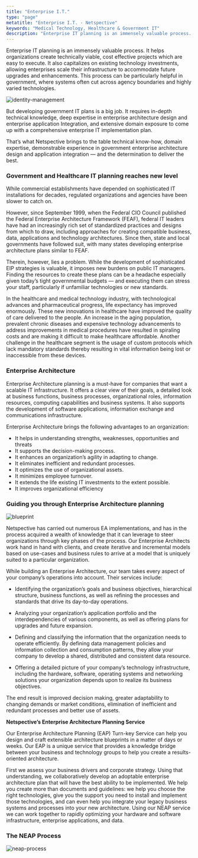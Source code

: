 ```yaml
---
title: "Enterprise I.T."
type: "page"
metatitle: "Enterprise I.T. - Netspective"
keywords: "Medical Technology, Healthcare & Government IT"
description: "Enterprise IT planning is an immensely valuable process. It helps organizations create technically viable, cost effective projects which are easy to execute. It also capitalizes on existing technology investments, allowing enterprises scale their infrastructure to accommodate future upgrades and enhancements. This process can be particularly helpful in government, where systems often cut across agency boundaries hellip"
---
```

Enterprise IT planning is an immensely valuable process. It helps organizations create technically viable, cost effective projects which are easy to execute. It also capitalizes on existing technology investments, allowing enterprises scale their infrastructure to accommodate future upgrades and enhancements. This process can be particularly helpful in government, where systems often cut across agency boundaries and highly varied technologies.

![identity-management](/assets-natural/brand/www.netspective.com/technology-services/img-federal.jpg#right)

But developing government IT plans is a big job. It requires in-depth technical knowledge, deep expertise in enterprise architecture design and enterprise application Integration, and extensive domain exposure to come up with a comprehensive enterprise IT implementation plan.

That’s what Netspective brings to the table technical know-how, domain expertise, demonstrable experience in government enterprise architecture design and application integration — and the determination to deliver the best.

### Government and Healthcare IT planning reaches new level

While commercial establishments have depended on sophisticated IT installations for decades, regulated organizations and agencies have been slower to catch on.

However, since September 1999, when the Federal CIO Council published the Federal Enterprise Architecture Framework (FEAF), federal IT leaders have had an increasingly rich set of standardized practices and designs from which to draw, including approaches for creating compatible business, data, applications and technology architectures. Since then, state and local governments have followed suit, with many states developing enterprise architecture plans similar to FEAF.

Therein, however, lies a problem. While the development of sophisticated EIP strategies is valuable, it imposes new burdens on public IT managers. Finding the resources to create these plans can be a headache especially given today’s tight governmental budgets — and executing them can stress your staff, particularly if unfamiliar technologies or new standards.

In the healthcare and medical technology industry, with technological advances and pharmaceutical progress, life expectancy has improved enormously. These new innovations in healthcare have improved the quality of care delivered to the people. An increase in the aging population, prevalent chronic diseases and expensive technology advancements to address improvements in medical procedures have resulted in spiraling costs and are making it difficult to make healthcare affordable. Another challenge in the healthcare segment is the usage of custom protocols which lack mandatory standards thereby resulting in vital information being lost or inaccessible from these devices.

### Enterprise Architecture

Enterprise Architecture planning is a must-have for companies that want a scalable IT infrastructure. It offers a clear view of their goals, a detailed look at business functions, business processes, organizational roles, information resources, computing capabilities and business systems. It also supports the development of software applications, information exchange and communications infrastructure.


Enterprise Architecture brings the following advantages to an organization:

* It helps in understanding strengths, weaknesses, opportunities and threats
* It supports the decision-making process.
* It enhances an organization’s agility in adapting to change.
* It eliminates inefficient and redundant processes.
* It optimizes the use of organizational assets.
* It minimizes employee turnover.
* It extends the life existing IT investments to the extent possible.
* It improves organizational efficiency

### Guiding you through Enterprise Architecture planning

![blueprint](/assets-natural/brand/www.netspective.com/technology-services/blueprint.jpg#right)

Netspective has carried out numerous EA implementations, and has in the process acquired a wealth of knowledge that it can leverage to steer organizations through key phases of the process. Our Enterprise Architects work hand in hand with clients, and create iterative and incremental models based on use-cases and business rules to arrive at a model that is uniquely suited to a particular organization.

While building an Enterprise Architecture, our team takes every aspect of your company’s operations into account. Their services include:

* Identifying the organization’s goals and business objectives, hierarchical structure, business functions, as well as refining the processes and standards that drive its day-to-day operations.
* Analyzing your organization’s application portfolio and the interdependencies of various components, as well as offering plans for upgrades and future expansion.
* Defining and classifying the information that the organization needs to operate efficiently. By defining data management policies and information collection and consumption patterns, they allow your company to develop a shared, distributed and consistent data resource.

* Offering a detailed picture of your company’s technology infrastructure, including the hardware, software, operating systems and networking solutions your organization depends upon to realize its business objectives.

The end result is improved decision making, greater adaptability to changing demands or market conditions, elimination of inefficient and redundant processes and better use of assets.

**Netspective’s Enterprise Architecture Planning Service**

Our Enterprise Architecture Planning (EAP) Turn-key Service can help you design and craft extensible architecture blueprints in a matter of days or weeks. Our EAP is a unique service that provides a knowledge bridge between your business and technology groups to help you create a results-oriented architecture.

First we assess your business drivers and corporate strategy. Using that understanding, we collaboratively develop an adoptable enterprise architecture plan that will have the best ability to be implemented. We help you create more than documents and guidelines: we help you choose the right technologies, give you the support you need to install and implement those technologies, and can even help you integrate your legacy business systems and processes into your new architecture. Using our NEAP service we can work together to rapidly optimizing your hardware and software infrastructure, enterprise applications, and data.

### The NEAP Process

![neap-process](/assets-natural/brand/www.netspective.com/technology-services/neap-process.gif#left)





